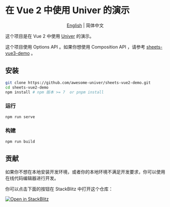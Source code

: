 # 在 Vue 2 中使用 Univer 的演示

<p align="center">
    <a href="./README.md">English</a>
    |
    简体中文
</p>

这个项目是在 Vue 2 中使用 [Univer](https://github.com/dream-num/univer) 的演示。

这个项目使用 Options API 。如果你想使用 Composition API ，请参考 [sheets-vue3-demo](https://github.com/awesome-univer/sheets-vue3-demo) 。

## 安装

```bash
git clone https://github.com/awesome-univer/sheets-vue2-demo.git
cd sheets-vue2-demo
npm install # npm 版本 >= 7  or pnpm install
```

### 运行

```bash
npm run serve
```

### 构建

```bash
npm run build
```

## 贡献

如果你不想在本地安装开发环境，或者你的本地环境不满足开发要求，你可以使用在线代码编辑器进行开发。

你可以点击下面的按钮在 StackBlitz 中打开这个仓库：

[![Open in StackBlitz](https://developer.stackblitz.com/img/open_in_stackblitz.svg)](https://stackblitz.com/github/awesome-univer/sheets-vue2-demo)
